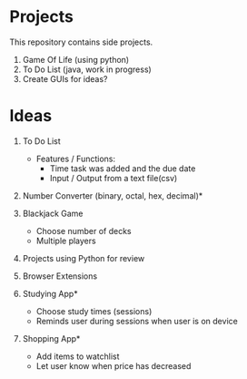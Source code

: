 # Projects
This repository contains side projects.

1. Game Of Life (using python)
2. To Do List (java, work in progress)
3. Create GUIs for ideas?

# Ideas
1. To Do List
    - Features / Functions:
        - Time task was added and the due date
        - Input / Output from a text file(csv)

2. Number Converter (binary, octal, hex, decimal)*

3. Blackjack Game
    - Choose number of decks
    - Multiple players

4. Projects using Python for review

5. Browser Extensions

6. Studying App*
	- Choose study times (sessions)
	- Reminds user during sessions when user is on device

7. Shopping App*
	- Add items to watchlist
	- Let user know when price has decreased
